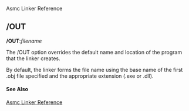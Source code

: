 Asmc Linker Reference

## /OUT

**/OUT**:_filename_

The /OUT option overrides the default name and location of the program that the linker creates.

By default, the linker forms the file name using the base name of the first .obj file specified and the appropriate extension (.exe or .dll).

#### See Also

[Asmc Linker Reference](readme.md)

